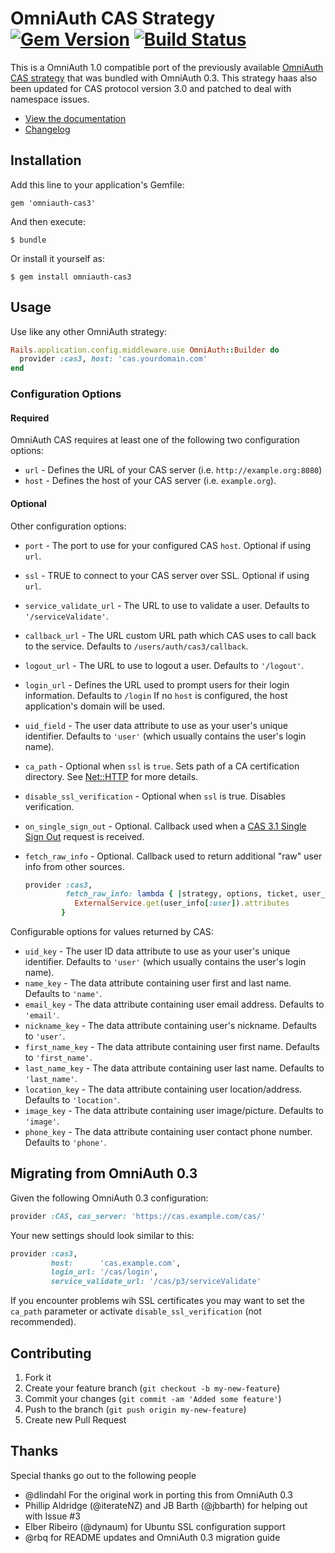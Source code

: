 # OmniAuth CAS Strategy [![Gem Version][version_badge]][version] [![Build Status][travis_status]][travis]

[version_badge]: https://badge.fury.io/rb/omniauth-cas3.png
[version]: http://badge.fury.io/rb/omniauth-cas3
[travis]: http://travis-ci.org/tduehr/omniauth-cas3
[travis_status]: https://secure.travis-ci.org/dlindahl/omniauth-cas3.png
[releases]: https://github.com/tduehr/omniauth-cas3/releases

This is a OmniAuth 1.0 compatible port of the previously available
[OmniAuth CAS strategy][old_omniauth_cas] that was bundled with OmniAuth 0.3. This strategy haas also been updated for CAS protocol version 3.0 and patched to deal with namespace issues.

* [View the documentation][document_up]
* [Changelog][releases]

## Installation

Add this line to your application's Gemfile:

    gem 'omniauth-cas3'

And then execute:

    $ bundle

Or install it yourself as:

    $ gem install omniauth-cas3

## Usage

Use like any other OmniAuth strategy:

```ruby
Rails.application.config.middleware.use OmniAuth::Builder do
  provider :cas3, host: 'cas.yourdomain.com'
end
```

### Configuration Options

#### Required

OmniAuth CAS requires at least one of the following two configuration options:

  * `url` - Defines the URL of your CAS server (i.e. `http://example.org:8080`)
  * `host` - Defines the host of your CAS server (i.e. `example.org`).

#### Optional

Other configuration options:

  * `port` - The port to use for your configured CAS `host`. Optional if using `url`.
  * `ssl` - TRUE to connect to your CAS server over SSL. Optional if using `url`.
  * `service_validate_url` - The URL to use to validate a user. Defaults to `'/serviceValidate'`.
  * `callback_url` - The URL custom URL path which CAS uses to call back to the service.  Defaults to `/users/auth/cas3/callback`.
  * `logout_url` - The URL to use to logout a user. Defaults to `'/logout'`.
  * `login_url` - Defines the URL used to prompt users for their login information. Defaults to `/login` If no `host` is configured, the host application's domain will be used.
  * `uid_field` - The user data attribute to use as your user's unique identifier. Defaults to `'user'` (which usually contains the user's login name).
  * `ca_path` - Optional when `ssl` is `true`. Sets path of a CA certification directory. See [Net::HTTP][net_http] for more details.
  * `disable_ssl_verification` - Optional when `ssl` is true. Disables verification.
  * `on_single_sign_out` - Optional. Callback used when a [CAS 3.1 Single Sign Out][sso]
    request is received.
  * `fetch_raw_info` - Optional. Callback used to return additional "raw" user
    info from other sources.

    ```ruby
    provider :cas3,
             fetch_raw_info: lambda { |strategy, options, ticket, user_info|
               ExternalService.get(user_info[:user]).attributes
            }
    ```

Configurable options for values returned by CAS:

  * `uid_key` - The user ID data attribute to use as your user's unique identifier. Defaults to `'user'` (which usually contains the user's login name).
  * `name_key` - The data attribute containing user first and last name.  Defaults to `'name'`.
  * `email_key` - The data attribute containing user email address.  Defaults to `'email'`.
  * `nickname_key` - The data attribute containing user's nickname.  Defaults to `'user'`.
  * `first_name_key` - The data attribute containing user first name.  Defaults to `'first_name'`.
  * `last_name_key` - The data attribute containing user last name.  Defaults to `'last_name'`.
  * `location_key` - The data attribute containing user location/address.  Defaults to `'location'`.
  * `image_key` - The data attribute containing user image/picture.  Defaults to `'image'`.
  * `phone_key` - The data attribute containing user contact phone number.  Defaults to `'phone'`.

## Migrating from OmniAuth 0.3

Given the following OmniAuth 0.3 configuration:

```ruby
provider :CAS, cas_server: 'https://cas.example.com/cas/'
```

Your new settings should look similar to this:

```ruby
provider :cas3,
         host:      'cas.example.com',
         login_url: '/cas/login',
  	     service_validate_url: '/cas/p3/serviceValidate'
```

If you encounter problems wih SSL certificates you may want to set the `ca_path` parameter or activate `disable_ssl_verification` (not recommended).

## Contributing

1. Fork it
2. Create your feature branch (`git checkout -b my-new-feature`)
3. Commit your changes (`git commit -am 'Added some feature'`)
4. Push to the branch (`git push origin my-new-feature`)
5. Create new Pull Request

## Thanks

Special thanks go out to the following people

  * @dlindahl For the original work in porting this from OmniAuth 0.3
  * Phillip Aldridge (@iterateNZ) and JB Barth (@jbbarth) for helping out with Issue #3
  * Elber Ribeiro (@dynaum) for Ubuntu SSL configuration support
  * @rbq for README updates and OmniAuth 0.3 migration guide

[old_omniauth_cas]: https://github.com/intridea/omniauth/blob/0-3-stable/oa-enterprise/lib/omniauth/strategies/cas.rb
[document_up]: http://tduehr.github.com/omniauth-cas3/
[net_http]: http://ruby-doc.org/stdlib-1.9.3/libdoc/net/http/rdoc/Net/HTTP.html
[sso]: https://wiki.jasig.org/display/CASUM/Single+Sign+Out
